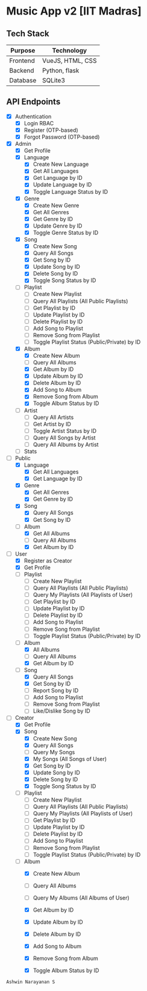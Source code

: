 # Music App v2 [IIT Madras]

## Tech Stack

| Purpose | Technology |
| --- | --- |
| Frontend | VueJS, HTML, CSS |
| Backend | Python, flask |
| Database | SQLite3 |

## API Endpoints

- [x] Authentication
    - [x] Login RBAC
    - [x] Register (OTP-based)
    - [x] Forgot Password (OTP-based)
- [x] Admin
    - [x] Get Profile
    - [x] Language
        - [x] Create New Language
        - [x] Get All Languages
        - [x] Get Language by ID
        - [x] Update Language by ID
        - [x] Toggle Language Status by ID
    - [x] Genre
        - [x] Create New Genre
        - [x] Get All Genres
        - [x] Get Genre by ID
        - [x] Update Genre by ID
        - [x] Toggle Genre Status by ID
    - [x] Song
        - [x] Create New Song
        - [x] Query All Songs
        - [x] Get Song by ID
        - [x] Update Song by ID
        - [x] Delete Song by ID
        - [x] Toggle Song Status by ID
    - [ ] Playlist
        - [ ] Create New Playlist
        - [ ] Query All Playlists (All Public Playlists)
        - [ ] Get Playlist by ID
        - [ ] Update Playlist by ID
        - [ ] Delete Playlist by ID
        - [ ] Add Song to Playlist
        - [ ] Remove Song from Playlist
        - [ ] Toggle Playlist Status (Public/Private) by ID
    - [x] Album
        - [x] Create New Album
        - [ ] Query All Albums
        - [x] Get Album by ID
        - [x] Update Album by ID
        - [x] Delete Album by ID
        - [x] Add Song to Album
        - [x] Remove Song from Album
        - [x] Toggle Album Status by ID
    - [ ] Artist
        - [ ] Query All Artists
        - [ ] Get Artist by ID
        - [ ] Toggle Artist Status by ID
        - [ ] Query All Songs by Artist
        - [ ] Query All Albums by Artist
    - [ ] Stats
- [ ] Public
    - [x] Language
        - [x] Get All Languages
        - [x] Get Language by ID
    - [x] Genre
        - [x] Get All Genres
        - [x] Get Genre by ID
    - [x] Song
        - [x] Query All Songs
        - [x] Get Song by ID
    - [ ] Album
        - [x] Get All Albums
        - [ ] Query All Albums
        - [x] Get Album by ID
- [ ] User
    - [x] Register as Creator
    - [x] Get Profile
    - [ ] Playlist
        - [ ] Create New Playlist
        - [ ] Query All Playlists (All Public Playlists)
        - [ ] Query My Playlists (All Playlists of User)
        - [ ] Get Playlist by ID
        - [ ] Update Playlist by ID
        - [ ] Delete Playlist by ID
        - [ ] Add Song to Playlist
        - [ ] Remove Song from Playlist
        - [ ] Toggle Playlist Status (Public/Private) by ID
    - [ ] Album
        - [x] All Albums
        - [ ] Query All Albums
        - [x] Get Album by ID
    - [ ] Song
        - [x] Query All Songs
        - [x] Get Song by ID
        - [ ] Report Song by ID
        - [ ] Add Song to Playlist
        - [ ] Remove Song from Playlist
        - [ ] Like/Dislike Song by ID
- [ ] Creator
    - [x] Get Profile
    - [x] Song
        - [x] Create New Song
        - [x] Query All Songs
        - [ ] Query My Songs
        - [x] My Songs (All Songs of User)
        - [x] Get Song by ID
        - [x] Update Song by ID
        - [x] Delete Song by ID
        - [x] Toggle Song Status by ID
    - [ ] Playlist
        - [ ] Create New Playlist
        - [ ] Query All Playlists (All Public Playlists)
        - [ ] Query My Playlists (All Playlists of User)
        - [ ] Get Playlist by ID
        - [ ] Update Playlist by ID
        - [ ] Delete Playlist by ID
        - [ ] Add Song to Playlist
        - [ ] Remove Song from Playlist
        - [ ] Toggle Playlist Status (Public/Private) by ID
    - [ ] Album
        - [x] Create New Album
        - [ ] Query All Albums
        - [ ] Query My Albums (All Albums of User)
        - [x] Get Album by ID
        - [x] Update Album by ID
        - [x] Delete Album by ID
        - [x] Add Song to Album
        - [x] Remove Song from Album
        - [x] Toggle Album Status by ID


`Ashwin Narayanan S`